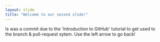 ```yaml
---
layout: slide
title: "Welcome to our second slide!"
---
```

Is was a commit due to the 'Introduction to GitHub' tutorial to get used to the branch & pull-request sytem.
Use the left arrow to go back!
